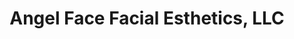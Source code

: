 ---
title: "Angel Face Facial Esthetics, LLC"
url: /logansport/angel-face-facial-esthetics-llc/
shop: Massage
---